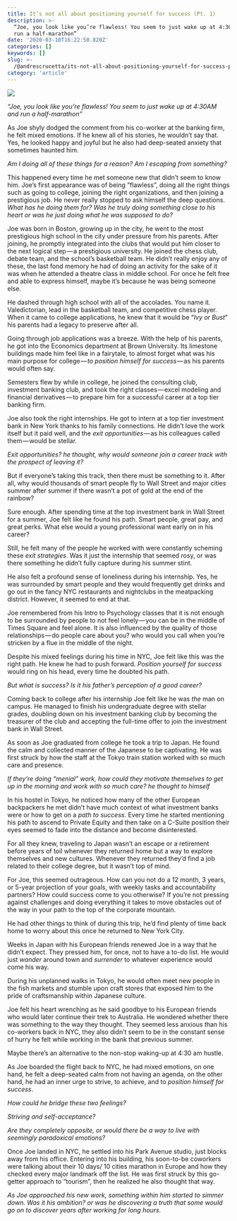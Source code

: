 ```yaml
---
title: It’s not all about positioning yourself for success (Pt. 1)
description: >-
  “Joe, you look like you’re flawless! You seem to just wake up at 4:30AM and
  run a half-marathon”
date: '2020-03-10T16:22:50.820Z'
categories: []
keywords: []
slug: >-
  /@andrescrucetta/its-not-all-about-positioning-yourself-for-success-pt-1-ee9dec61dda0
category: 'article'
---
```


![](/Users/andrescrucettanieto/Documents/GitHub/markdown-converter/posts/md_1672369357164/img/0__1n2npkxp24UCDPII.jpg)

_“Joe, you look like you’re flawless! You seem to just wake up at 4:30AM and run a half-marathon”_

As Joe shyly dodged the comment from his co-worker at the banking firm, he felt mixed emotions. If he knew all of his stories, he wouldn’t say that. Yes, he looked happy and joyful but he also had deep-seated anxiety that sometimes haunted him.

_Am I doing all of these things for a reason? Am I escaping from something?_

This happened every time he met someone new that didn’t seem to know him. Joe’s first appearance was of being “flawless”, doing all the right things such as going to college, joining the right organizations, and then joining a prestigious job. He never really stopped to ask himself the deep questions. _What has he doing them for? Was he truly doing something close to his heart or was he just doing what he was supposed to do?_

Joe was born in Boston, growing up in the city, he went to the most prestigious high school in the city under pressure from his parents. After joining, he promptly integrated into the clubs that would put him closer to the next logical step — a prestigious university. He joined the chess club, debate team, and the school’s basketball team. He didn’t really enjoy any of these, the last fond memory he had of doing an activity for the sake of it was when he attended a theatre class in middle school. For once he felt free and able to express himself, maybe it’s because he was being someone else.

He dashed through high school with all of the accolades. You name it. Valedictorian, lead in the basketball team, and competitive chess player. When it came to college applications, he knew that it would be “_Ivy or Bust_” his parents had a legacy to preserve after all.

Going through job applications was a breeze. With the help of his parents, he got into the Economics department at Brown University. Its limestone buildings made him feel like in a fairytale, to almost forget what was his main purpose for college — _to position himself for success_ — as his parents would often say.

Semesters flew by while in college, he joined the consulting club, investment banking club, and took the right classes — excel modeling and financial derivatives — to prepare him for a successful career at a top tier banking firm.

Joe also took the right internships. He got to intern at a top tier investment bank in New York thanks to his family connections. He didn’t love the work itself but it paid well, and the _exit opportunities_ — as his colleagues called them — would be stellar.

_Exit opportunities? he thought, why would someone join a career track with the prospect of leaving it?_

But if everyone’s taking this track, then there must be something to it. After all, why would thousands of smart people fly to Wall Street and major cities summer after summer if there wasn’t a pot of gold at the end of the rainbow?

Sure enough. After spending time at the top investment bank in Wall Street for a summer, Joe felt like he found his path. Smart people, great pay, and great perks. What else would a young professional want early on in his career?

Still, he felt many of the people he worked with were constantly scheming these _exit strategies_. Was it just the internship that seemed rosy, or was there something he didn’t fully capture during his summer stint.

He also felt a profound sense of loneliness during his internship. Yes, he was surrounded by smart people and they would frequently get drinks and go out in the fancy NYC restaurants and nightclubs in the meatpacking district. However, it seemed to end at that.

Joe remembered from his Intro to Psychology classes that it is not enough to be surrounded by people to not feel lonely — you can be in the middle of Times Square and feel alone. It is also influenced by the quality of those relationships — do people care about you? who would you call when you’re stricken by a flue in the middle of the night.

Despite his mixed feelings during his time in NYC, Joe felt like this was the right path. He knew he had to push forward. _Position yourself for success_ would ring on his head, every time he doubted his path.

_But what is success? Is it his father’s perception of a good career?_

Coming back to college after his internship Joe felt like he was _the_ man on campus. He managed to finish his undergraduate degree with stellar grades, doubling down on his investment banking club by becoming the treasurer of the club and accepting the full-time offer to join the investment bank in Wall Street.

As soon as Joe graduated from college he took a trip to Japan. He found the calm and collected manner of the Japanese to be captivating. He was first struck by how the staff at the Tokyo train station worked with so much care and presence.

_If they’re doing “menial” work, how could they motivate themselves to get up in the morning and work with so much care? he thought to himself_

In his hostel in Tokyo, he noticed how many of the other European backpackers he met didn’t have much context of what investment banks were or how to get on a _path to success._ Every time he started mentioning his path to ascend to Private Equity and then take on a C-Suite position their eyes seemed to fade into the distance and become disinterested.

For all they knew, traveling to Japan wasn’t an escape or a retirement before years of toil whenever they returned home but a way to explore themselves and new cultures. Whenever they returned they’d find a job related to their college degree, but it wasn’t top of mind.

For Joe, this seemed outrageous. How can you not do a 12 month, 3 years, or 5-year projection of your goals, with weekly tasks and accountability partners? How could success come to you otherwise? If you’re not pressing against challenges and doing everything it takes to move obstacles out of the way in your path to the top of the corporate mountain.

He had other things to think of during this trip, he’d find plenty of time back home to worry about this once he returned to New York City.

Weeks in Japan with his European friends renewed Joe in a way that he didn’t expect. They pressed him, for once, not to have a to-do list. He would just _wander_ around town and _surrender_ to whatever experience would come his way.

During his unplanned walks in Tokyo, he would often meet new people in the fish markets and stumble upon craft stores that exposed him to the pride of craftsmanship within Japanese culture.

Joe felt his heart wrenching as he said goodbye to his European friends who would later continue their trek to Australia. He wondered whether there was something to the way they thought. They seemed less anxious than his co-workers back in NYC, they also didn’t seem to be in the constant sense of hurry he felt while working in the bank that previous summer.

Maybe there’s an alternative to the non-stop waking-up at 4:30 am hustle.

As Joe boarded the flight back to NYC, he had mixed emotions, on one hand, he felt a deep-seated calm from not having an agenda, on the other hand, he had an inner urge to strive, to achieve, and to _position himself for success_.

_How could he bridge these two feelings?_

_Striving and self-acceptance?_

_Are they completely opposite, or would there be a way to live with seemingly paradoxical emotions?_

Once Joe landed in NYC, he settled into his Park Avenue studio, just blocks away from his office. Entering into his building, his soon-to-be coworkers were talking about their 10 days/ 10 cities marathon in Europe and how they checked every major landmark off the list. He was first struck by this go-getter approach to “tourism”, then he realized he also thought that way.

_As Joe approached his new work, something within him started to simmer down. Was it his ambition? or was he discovering a truth that some would go on to discover years after working for long hours._